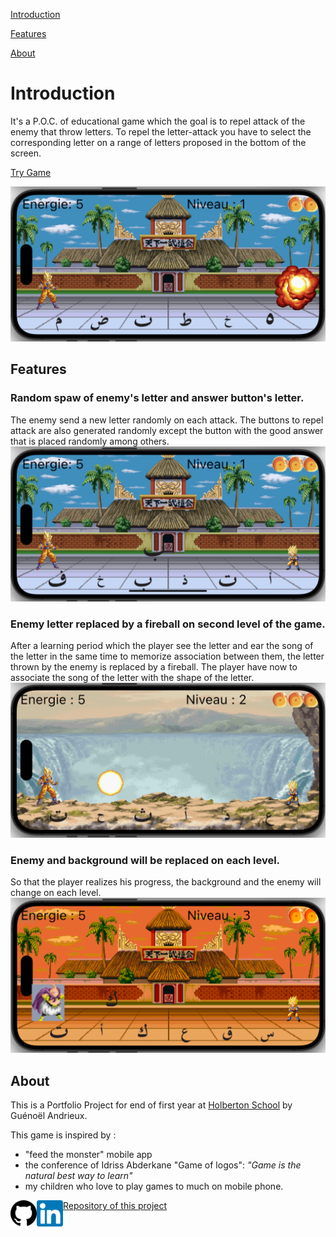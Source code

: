 [Introduction](#letter-fighter)

[Features](#features)

[About](#about)

# Introduction

It's a P.O.C. of educational game which the goal is to repel attack of the enemy that throw letters.
To repel the letter-attack you have to select the corresponding letter on a range of letters proposed in the bottom of the screen.

<a href="https://guenoel.github.io/letter_fighter/build/web/" target="_blank">Try Game</a>

<img class="fit-picture" src="web/images/screenshot1.png" alt="Screenshot of the game">

## Features

### Random spaw of enemy's letter and answer button's letter.
The enemy send a new letter randomly on each attack. The buttons to repel attack are also generated randomly except the button with the good answer that is placed randomly among others.
<img class="fit-picture" src="web/images/screenshot2.png" alt="Screenshot of the game">

### Enemy letter replaced by a fireball on second level of the game.
After a learning period which the player see the letter and ear the song of the letter in the same time to memorize association between them, the letter thrown by the enemy is replaced by a fireball. The player have now to associate the song of the letter with the shape of the letter.
<img class="fit-picture" src="web/images/screenshot3.png" alt="Screenshot of the game">


### Enemy and background will be replaced on each level.
So that the player realizes his progress, the background and the enemy will change on each level.
<img class="fit-picture" src="web/images/screenshot4.png" alt="Screenshot of the game">


## About

This is a Portfolio Project for end of first year at [Holberton School](https://www.holbertonschool.fr/) by Guénoël Andrieux.

This game is inspired by :
- "feed the monster" mobile app
- the conference of Idriss Abderkane "Game of logos": *"Game is the natural best way to learn"*
- my children who love to play games to much on mobile phone.

<a href="https://github.com/guenoel"><img align="left" src="web/images/github.svg" alt="Guénoël Andrieux | Github" width="42px"/></a>
<a href="https://www.linkedin.com/in/gu%C3%A9no%C3%ABl-andrieux-58464569/"><img align="left" src="web/images/linkedin.svg" alt="Guénoël Andrieux | LinkedIn" width="42px"/></a>

[Repository of this project](https://github.com/guenoel/letter_fighter)